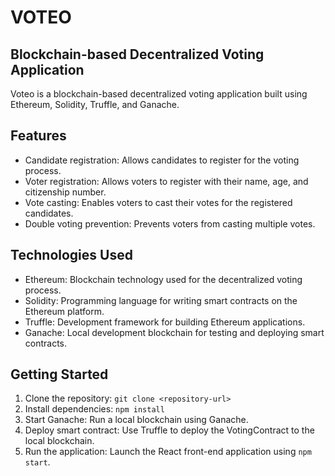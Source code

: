# VOTEO
## Blockchain-based Decentralized Voting Application 

Voteo is a blockchain-based decentralized voting application built using Ethereum, Solidity, Truffle, and Ganache.

## Features

- Candidate registration: Allows candidates to register for the voting process.
- Voter registration: Allows voters to register with their name, age, and citizenship number.
- Vote casting: Enables voters to cast their votes for the registered candidates.
- Double voting prevention: Prevents voters from casting multiple votes.

## Technologies Used

- Ethereum: Blockchain technology used for the decentralized voting process.
- Solidity: Programming language for writing smart contracts on the Ethereum platform.
- Truffle: Development framework for building Ethereum applications.
- Ganache: Local development blockchain for testing and deploying smart contracts.

## Getting Started

1. Clone the repository: `git clone <repository-url>`
2. Install dependencies: `npm install`
3. Start Ganache: Run a local blockchain using Ganache.
4. Deploy smart contract: Use Truffle to deploy the VotingContract to the local blockchain.
5. Run the application: Launch the React front-end application using `npm start`.
